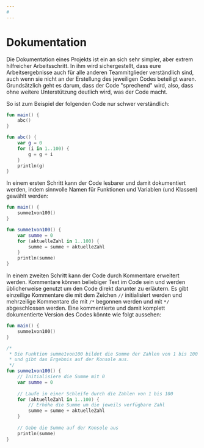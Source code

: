 ```yaml
---
#
---
```


# Dokumentation

Die Dokumentation eines Projekts ist ein an sich sehr simpler, aber extrem hilfreicher Arbeitsschritt. In ihm wird sichergestellt, dass eure Arbeitsergebnisse auch für alle anderen Teammitglieder verständlich sind, auch wenn sie nicht an der Erstellung des jeweiligen Codes beteiligt waren. Grundsätzlich geht es darum, dass der Code "sprechend" wird, also, dass ohne weitere Unterstützung deutlich wird, was der Code macht.

So ist zum Beispiel der folgenden Code nur schwer verständlich:

```kotlin
fun main() {
    abc()
}

fun abc() {
    var g = 0
    for (i in 1..100) {
        g = g + i
    }
    println(g)
}
```

In einem ersten Schritt kann der Code lesbarer und damit dokumentiert werden, indem sinnvolle Namen für Funktionen und Variablen (und Klassen) gewählt werden:
```kotlin
fun main() {
    summe1von100()
}

fun summe1von100() {
    var summe = 0
    for (aktuelleZahl in 1..100) {
        summe = summe + aktuelleZahl
    }
    println(summe)
}
```

In einem zweiten Schritt kann der Code durch Kommentare erweitert werden. Kommentare können beliebiger Text im Code sein und werden üblicherweise genutzt um den Code direkt darunter zu erläutern. Es gibt einzeilige Kommentare die mit dem Zeichen `//` initialisiert werden und mehrzeilige Kommentare die mit `/*` begonnen werden und mit `*/` abgeschlossen werden. Eine kommentierte und damit komplett dokumentierte Version des Codes könnte wie folgt aussehen:
```kotlin
fun main() {
    summe1von100()
}

/*
 * Die Funktion summe1von100 bildet die Summe der Zahlen von 1 bis 100
 * und gibt das Ergebnis auf der Konsole aus.
 */
fun summe1von100() {
    // Initialisiere die Summe mit 0
    var summe = 0
	
    // Laufe in einer Schleife durch die Zahlen von 1 bis 100
    for (aktuelleZahl in 1..100) {
        // Erhöhe die Summe um die jeweils verfügbare Zahl
        summe = summe + aktuelleZahl
    }
	
    // Gebe die Summe auf der Konsole aus
    println(summe)
}
```





